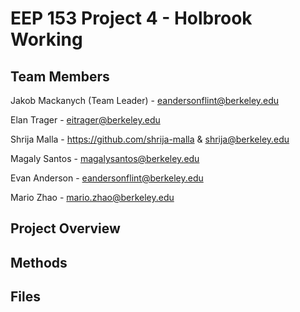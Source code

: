 # EEP 153 Project 4 - Holbrook Working

## Team Members
Jakob Mackanych (Team Leader) - eandersonflint@berkeley.edu

Elan Trager - eitrager@berkeley.edu

Shrija Malla - https://github.com/shrija-malla & shrija@berkeley.edu

Magaly Santos - magalysantos@berkeley.edu

Evan Anderson - eandersonflint@berkeley.edu

Mario Zhao - mario.zhao@berkeley.edu

## Project Overview


## Methods


## Files

